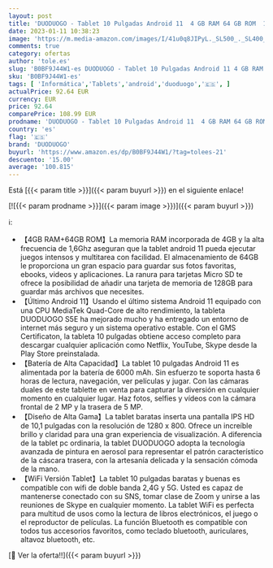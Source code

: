 ```yaml
---
layout: post
title: 'DUODUOGO - Tablet 10 Pulgadas Android 11  4 GB RAM 64 GB ROM  128 GB Expandible  Quad-Cord  5G WiFi Tablet Baratas y Buenas  6000 mAh  Pantalla IPS HD  Dual Cámara  Bluetooth  Versión WiFi  Con Funda Protectora'
date: 2023-01-11 10:38:23
image: 'https://m.media-amazon.com/images/I/41u0q8JIPyL._SL500_._SL400_.jpg'
comments: true
category: ofertas
author: 'tole.es'
slug: 'B0BF9J44W1-es DUODUOGO - Tablet 10 Pulgadas Android 11 4 GB RAM 64 GB...'
sku: 'B0BF9J44W1-es'
tags: [ 'Informática','Tablets','android','duoduogo','🇪🇸', ]
actualPrice: 92.64 EUR
currency: EUR
price: 92.64
comparePrice: 108.99 EUR
prodname: 'DUODUOGO - Tablet 10 Pulgadas Android 11  4 GB RAM 64 GB ROM  128 GB Expandible  Quad-Cord  5G WiFi Tablet Baratas y Buenas  6000 mAh  Pantalla IPS HD  Dual Cámara  Bluetooth  Versión WiFi  Con Funda Protectora'
country: 'es'
flag: '🇪🇸'
brand: 'DUODUOGO'
buyurl: 'https://www.amazon.es/dp/B0BF9J44W1/?tag=tolees-21'
descuento: '15.00'
average: '100.815'
---
```


Está [{{< param title >}}]({{< param buyurl >}}) en el siguiente enlace!

[![{{< param prodname >}}]({{< param image >}})]({{< param buyurl >}})

ℹ️:

- 【4GB RAM+64GB ROM】La memoria RAM incorporada de 4GB y la alta frecuencia de 1,6Ghz aseguran que la tablet android 11 pueda ejecutar juegos intensos y multitarea con facilidad. El almacenamiento de 64GB le proporciona un gran espacio para guardar sus fotos favoritas, ebooks, videos y aplicaciones. La ranura para tarjetas Micro SD te ofrece la posibilidad de añadir una tarjeta de memoria de 128GB para guardar más archivos que necesites.
- 【Último Android 11】Usando el último sistema Android 11 equipado con una CPU MediaTek Quad-Core de alto rendimiento, la tableta DUODUOGO S5E ha mejorado mucho y ha entregado un entorno de internet más seguro y un sistema operativo estable. Con el GMS Certificaton, la tableta 10 pulgadas obtiene acceso completo para descargar cualquier aplicación como Netflix, YouTube, Skype desde la Play Store preinstalada.
- 【Batería de Alta Capacidad】La tablet 10 pulgadas Android 11 es alimentada por la batería de 6000 mAh. Sin esfuerzo te soporta hasta 6 horas de lectura, navegación, ver películas y jugar. Con las cámaras duales de este tablette en venta para capturar la diversión en cualquier momento en cualquier lugar. Haz fotos, selfies y vídeos con la cámara frontal de 2 MP y la trasera de 5 MP.
- 【Diseño de Alta Gama】La tablet baratas inserta una pantalla IPS HD de 10,1 pulgadas con la resolución de 1280 x 800. Ofrece un increíble brillo y claridad para una gran experiencia de visualización. A diferencia de la tablet pc ordinaria, la tablet DUODUOGO adopta la tecnología avanzada de pintura en aerosol para representar el patrón característico de la cáscara trasera, con la artesanía delicada y la sensación cómoda de la mano.
- 【WiFi Versión Tablet】La tablet 10 pulgadas baratas y buenas es compatible con wifi de doble banda 2,4G y 5G. Usted es capaz de mantenerse conectado con su SNS, tomar clase de Zoom y unirse a las reuniones de Skype en cualquier momento. La tablet WiFi es perfecta para multitud de usos como la lectura de libros electrónicos, el juego o el reproductor de películas. La función Bluetooth es compatible con todos tus accesorios favoritos, como teclado bluetooth, auriculares, altavoz bluetooth, etc.

[🛒 Ver la oferta!!]({{< param buyurl >}})
